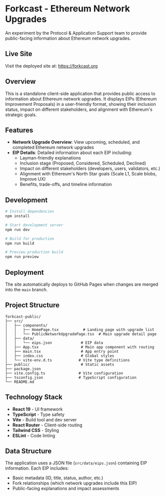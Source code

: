 # Forkcast - Ethereum Network Upgrades

An experiment by the Protocol & Application Support team to provide public-facing information about Ethereum network upgrades.

## Live Site

Visit the deployed site at: https://forkcast.org

## Overview

This is a standalone client-side application that provides public access to information about Ethereum network upgrades. It displays EIPs (Ethereum Improvement Proposals) in a user-friendly format, showing their inclusion status, impact on different stakeholders, and alignment with Ethereum's strategic goals.

## Features

- **Network Upgrade Overview**: View upcoming, scheduled, and completed Ethereum network upgrades
- **EIP Details**: Detailed information about each EIP including:
  - Layman-friendly explanations
  - Inclusion stage (Proposed, Considered, Scheduled, Declined)
  - Impact on different stakeholders (developers, users, validators, etc.)
  - Alignment with Ethereum's North Star goals (Scale L1, Scale blobs, Improve UX)
  - Benefits, trade-offs, and timeline information

## Development

```bash
# Install dependencies
npm install

# Start development server
npm run dev

# Build for production
npm run build

# Preview production build
npm run preview
```

## Deployment

The site automatically deploys to GitHub Pages when changes are merged into the `main` branch.

## Project Structure

```
forkcast-public/
├── src/
│   ├── components/
│   │   ├── HomePage.tsx           # Landing page with upgrade list
│   │   └── PublicNetworkUpgradePage.tsx  # Main upgrade detail page
│   ├── data/
│   │   └── eips.json             # EIP data
│   ├── App.tsx                   # Main app component with routing
│   ├── main.tsx                  # App entry point
│   ├── index.css                 # Global styles
│   └── vite-env.d.ts            # Vite type definitions
├── public/                       # Static assets
├── package.json
├── vite.config.ts               # Vite configuration
├── tsconfig.json                # TypeScript configuration
└── README.md
```

## Technology Stack

- **React 19** - UI framework
- **TypeScript** - Type safety
- **Vite** - Build tool and dev server
- **React Router** - Client-side routing
- **Tailwind CSS** - Styling
- **ESLint** - Code linting

## Data Structure

The application uses a JSON file (`src/data/eips.json`) containing EIP information. Each EIP includes:

- Basic metadata (ID, title, status, author, etc.)
- Fork relationships (which network upgrades include this EIP)
- Public-facing explanations and impact assessments
